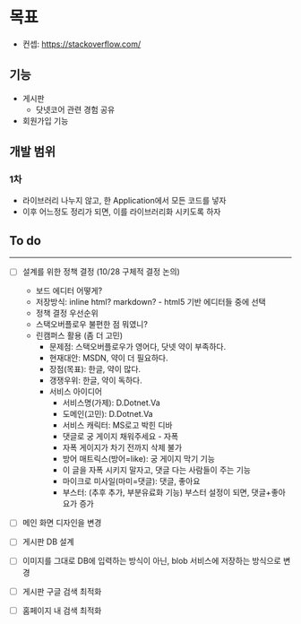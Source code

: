 # 목표

- 컨셉: https://stackoverflow.com/

## 기능

- 게시판
  - 닷넷코어 관련 경험 공유
- 회원가입 기능

## 개발 범위

### 1차

- 라이브러리 나누지 않고, 한 Application에서 모든 코드를 넣자
- 이후 어느정도 정리가 되면, 이를 라이브러리화 시키도록 하자


## To do
------------------------------

- [ ] 설계를 위한 정책 결정 (10/28 구체적 결정 논의)
  - 보드 에디터 어떻게?
  - 저장방식: inline html? markdown? - html5 기반 에디터들 중에 선택
  - 정책 결정 우선순위
  - 스택오버플로우 불편한 점 뭐였니?
  - 린캠퍼스 활용 (좀 더 고민)
    - 문제점: 스택오버플로우가 영어다, 닷넷 약이 부족하다.
    - 현재대안: MSDN, 약이 더 필요하다.
    - 장점(목표): 한글, 약이 많다.
    - 갱쟁우위: 한글, 약이 독하다.
    - 서비스 아이디어
      - 서비스명(가제): D.Dotnet.Va
      - 도메인(고민): D.Dotnet.Va
      - 서비스 캐릭터: MS로고 박힌 디바
      - 댓글로 궁 게이지 채워주세요 - 자폭
      - 자폭 게이지가 차기 전까지 삭제 불가
      - 방어 매트릭스(방어=like): 궁 게이지 막기 기능
      - 이 글을 자폭 시키지 말자고, 댓글 다는 사람들이 주는 기능
      - 마이크로 미사일(마미=댓글): 댓글, 좋아요
      - 부스터: (추후 추가, 부분유료화 기능) 부스터 설정이 되면, 댓글+좋아요가 증가

- [ ] 메인 화면 디자인을 변경

- [ ] 게시판 DB 설계

- [ ] 이미지를 그대로 DB에 입력하는 방식이 아닌, blob 서비스에 저장하는 방식으로 변경

- [ ] 게시판 구글 검색 최적화

- [ ] 홈페이지 내 검색 최적화

